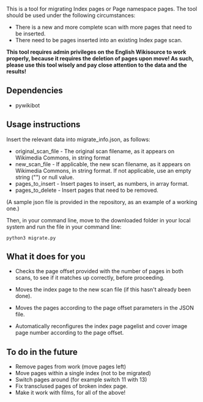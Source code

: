 This is a tool for migrating Index pages or Page namespace pages. The tool should be used under the following circumstances:
* There is a new and more complete scan with more pages that need to be inserted.
* There need to be pages inserted into an existing Index page scan.

**This tool requires admin privileges on the English Wikisource to work properly, because it requires the deletion of pages upon move! As such, please use this tool wisely and pay close attention to the data and the results!**

## Dependencies ##
* pywikibot

## Usage instructions ##

Insert the relevant data into migrate_info.json, as follows:
* original_scan_file - The original scan filename, as it appears on Wikimedia Commons, in string format
* new_scan_file - If applicable, the new scan filename, as it appears on Wikimedia Commons, in string format. If not applicable, use an empty string ("") or null value.
* pages_to_insert - Insert pages to insert, as numbers, in array format.
* pages_to_delete - Insert pages that need to be removed.

(A sample json file is provided in the repository, as an example of a working one.)

Then, in your command line, move to the downloaded folder in your local system and run the file in your command line:

```python3 migrate.py```

## What it does for you ##

* Checks the page offset provided with the number of pages in both scans, to see if it matches up correctly, before proceeding.
* Moves the index page to the new scan file (if this hasn't already been done).
* Moves the pages according to the page offset parameters in the JSON file.

* Automatically reconfigures the index page pagelist and cover image page number according to the page offset.

## To do in the future ##

* Remove pages from work (move pages left)
* Move pages within a single index (not to be migrated)
* Switch pages around (for example switch 11 with 13)
* Fix transclused pages of broken index page.
* Make it work with films, for all of the above!